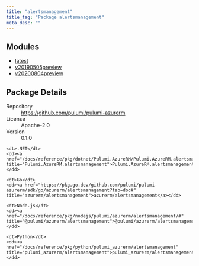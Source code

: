 ```yaml
---
title: "alertsmanagement"
title_tag: "Package alertsmanagement"
meta_desc: ""
---
```


<!-- WARNING: this file was generated by Pulumi Docs Generator. -->
<!-- Do not edit by hand unless you're certain you know what you are doing! -->



<h2 id="modules">Modules</h2>
<ul class="api">
    <li><a href="latest/" title="latest"><span class="symbol module"></span>latest</a></li>
    <li><a href="v20190505preview/" title="v20190505preview"><span class="symbol module"></span>v20190505preview</a></li>
    <li><a href="v20200804preview/" title="v20200804preview"><span class="symbol module"></span>v20200804preview</a></li>
</ul>

<h2 id="package-details">Package Details</h2>
<dl class="package-details">
	<dt>Repository</dt>
	<dd><a href="https://github.com/pulumi/pulumi-azurerm">https://github.com/pulumi/pulumi-azurerm</a></dd>
	<dt>License</dt>
	<dd>Apache-2.0</dd>
	<dt>Version</dt>
	<dd>0.1.0</dd>
</dl>



<dl class="tabular">

    <dt>.NET</dt>
    <dd><a href="/docs/reference/pkg/dotnet/Pulumi.AzureRM/Pulumi.AzureRM.alertsmanagement.html" title="Pulumi.AzureRM.alertsmanagement">Pulumi.AzureRM.alertsmanagement</a></dd>

    <dt>Go</dt>
    <dd><a href="https://pkg.go.dev/github.com/pulumi/pulumi-azurerm/sdk/go/azurerm/alertsmanagement?tab=doc#" title="azurerm/alertsmanagement">azurerm/alertsmanagement</a></dd>

    <dt>Node.js</dt>
    <dd><a href="/docs/reference/pkg/nodejs/pulumi/azurerm/alertsmanagement/#" title="@pulumi/azurerm/alertsmanagement">@pulumi/azurerm/alertsmanagement</a></dd>

    <dt>Python</dt>
    <dd><a href="/docs/reference/pkg/python/pulumi_azurerm/alertsmanagement" title="pulumi_azurerm/alertsmanagement">pulumi_azurerm/alertsmanagement</a></dd>

</dl>


